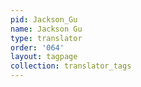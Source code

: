 ```yaml
---
pid: Jackson_Gu
name: Jackson Gu
type: translator
order: '064'
layout: tagpage
collection: translator_tags
---
```

